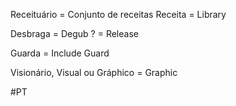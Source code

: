 Receituário = Conjunto de receitas
Receita = Library

Desbraga = Degub
? = Release

Guarda = Include Guard

Visionário, Visual ou Gráphico = Graphic

#PT